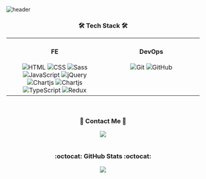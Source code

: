 ![header](https://capsule-render.vercel.app/api?type=soft&color=auto&height=200&section=header&text=Raekyu,%20Oh&fontSize=70&animation=twinkling)

<h3 align="center">🛠 Tech Stack 🛠</h3>
<table align="center">
    <tr>
        <td valign="top" width="50%">
            <h4 align="center">FE</h4>
            <div align="center">
                <img src="https://img.shields.io/badge/HTML-E34F26?style=style=flat-square&logo=html5&logoColor=white" alt="HTML" />
                <img src="https://img.shields.io/badge/CSS-1572B6?style=flat-square&logo=css3&logoColor=white" alt="CSS" />
                <img src="https://img.shields.io/badge/Sass-CC6699?style=flat-square&logo=sass&logoColor=white" alt="Sass" />
                <img src="https://img.shields.io/badge/JavaScript-F0DB4F?style=flat-square&logo=JavaScript&logoColor=white" alt="JavaScript" />
                <img src="https://img.shields.io/badge/jQuery-0769AD?style=flat-square&logo=jquery&logoColor=white" alt="jQuery" />
                <img src="https://img.shields.io/badge/Chart.js-FF6384?style=flat-square&logo=chartdotjs&logoColor=white" alt="Chartjs" />
                <img src="https://img.shields.io/badge/React-61dafb?style=flat-square&logo=React&logoColor=white" alt="Chartjs" />
                <img src="https://img.shields.io/badge/typescript-%23007ACC.svg?style=flat-square&logo=Typescript&logoColor=white" alt="TypeScript" />
                <img src="https://img.shields.io/badge/redux-%23593d88.svg?style=flat-square&logo=Redux&logoColor=white" alt="Redux" />
            </div>
        </td>
<!--         <td valign="top" width="33.3%">
            <h4 align="center">BE</h4>
            <div align="center">
                <img src="https://img.shields.io/badge/Node.js-339933?style=flat-square&logo=nodedotjs&logoColor=white" alt="Nodejs" />
                <img src="https://img.shields.io/badge/Express.js-000000?style=flat-square&logo=express&logoColor=white" alt="Expressjs" />
            </div>
        </td> -->
        <td valign="top" width="50%">
            <h4 align="center">DevOps</h4>
            <div align="center">
                <img src="https://img.shields.io/badge/GIT-E44C30?style=flat-square&logo=git&logoColor=white" alt="Git" />
                <img src="https://img.shields.io/badge/GitHub-100000?style=flat-square&logo=github&logoColor=white" alt="GitHub" />
            </div>
        </td>
    </tr>
</table>

<br>

<h3 align="center">📱 Contact Me 📱</h3>
<div align="center">
    <a href="mailto:dhforb1234@naver.com"><img src="https://img.shields.io/badge/Gmail-D14836?style=flat-square&logo=gmail&logoColor=white"/></a>
<!--     <a href="https://velog.io/@dhforb123"><img src="https://img.shields.io/badge/Velog-11B48A?style=flat-square&logo=Vimeo&logoColor=white"/></a> -->
</div>

<br>

<h3 align="center">:octocat:  GitHub Stats  :octocat:</h3>
<div align="center"><img src="https://github-readme-stats.vercel.app/api/top-langs/?username=OhRaekyu&hide_border=true&layout=compact" align="center" /></div>
<!-- <div align="center"><img src="https://github-readme-stats.vercel.app/api?username=OhRaeKyu&show_icons=true&count_private=true&hide_border=true&theme=swift" align="center" /></div>
 -->
